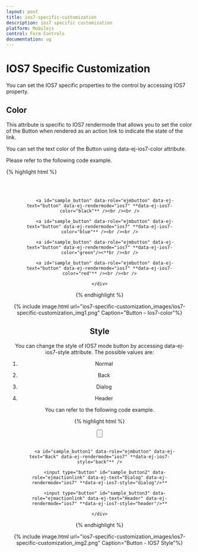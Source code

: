 ```yaml
---
layout: post
title: ios7-specific-customization
description: ios7 specific customization
platform: Mobilejs
control: Form Controls
documentation: ug
---
```


# IOS7 Specific Customization

You can set the IOS7 specific properties to the control by accessing IOS7 property.

## Color

This attribute is specific to IOS7 rendermode that allows you to set the color of the Button when rendered as an action link to indicate the state of the link. 

You can set the text color of the Button using data-ej-ios7-color attribute.

Please refer to the following code example.

{% highlight html %}


<div align="center" style="margin:10px">
        <a id="sample_button" data-role="ejmbutton" data-ej-text="button" data-ej-rendermode="ios7" **data-ej-ios7-color="gray"** /> <br /><br />

        <a id="sample_button" data-role="ejmbutton" data-ej-text="button" data-ej-rendermode="ios7" **data-ej-ios7-color="black"** /><br /><br />

        <a id="sample_button" data-role="ejmbutton" data-ej-text="button" data-ej-rendermode="ios7" **data-ej-ios7-color="blue"** /><br /><br />

        <a id="sample_button" data-role="ejmbutton" data-ej-text="button" data-ej-rendermode="ios7" **data-ej-ios7-color="green"/><**br /><br />

        <a id="sample_button" data-role="ejmbutton" data-ej-text="button" data-ej-rendermode="ios7" **data-ej-ios7-color="red"** /><br /><br />

    </div>


{% endhighlight %}



{% include image.html url="ios7-specific-customization_images/ios7-specific-customization_img1.png" Caption="Button – Ios7-color"%}

## Style

You can change the style of IOS7 mode button by accessing data-ej-ios7-style attribute. The possible values are:

1. Normal

2. Back

3. Dialog

4. Header

You can refer to the following code example.

{% highlight html %}


<div align="center" style="margin:10px">
        <input type="button" id="sample_button" data-role="ejmbutton" data-ej-text="Normal" data-ej-rendermode="ios7" **data-ej-ios7-style="normal"** /><br /><br />

        <a id="sample_button1" data-role="ejmbutton" data-ej-text="Back" data-ej-rendermode="ios7" **data-ej-ios7-style="back"** />

        <input type="button" id="sample_button2" data-role="ejmactionlink" data-ej-text="Dialog" data-ej-rendermode="ios7" **data-ej-ios7-style="dialog"/>**

        <input type="button" id="sample_button3" data-role="ejmactionlink" data-ej-text="Header" data-ej-rendermode="ios7" **data-ej-ios7-style="header"/>**

    </div>



{% endhighlight %}



{% include image.html url="ios7-specific-customization_images/ios7-specific-customization_img2.png" Caption="Button - IOS7 Style"%}

